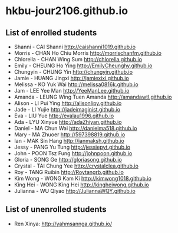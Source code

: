 # hkbu-jour2106.github.io

## List of enrolled students

*	Shanni	-	CAI Shanni	http://caishanni1019.github.io
*	Morris	-	CHAN Ho Chiu Morris	http://morrischanfm.github.io
*	Chlorella	-	CHAN Wing Sum	http://chlorella.github.io
*	Emily	-	CHEUNG Ho Ying	http://EmilyCheunghy.github.io
*	Chungyin	-	CHUNG Yin	http://chungyin.github.io
*	Jamie	-	HUANG Jingxi	http://jamiexixi.github.io
*	Melissa	-	KO Yuk Wai	http://melissa0816k.github.io
*	Jam	-	LEE Yee Man	http://YeeManLee.github.io
*	Amanda	-	LEUNG Wing Tuen Amanda	http://amandawtl.github.io
*	Alison	-	LI Pui Ying	http://alisonlipy.github.io
*	Jade	-	LI Yujie	http://jadeimaginist.github.io
*	Eva	-	LIU Yue	http://evalau1996.github.io
*	Ada	-	LYU Xinyue	http://adaZhiyan.github.io
*	Daniel	-	MA Chun Wai	http://danielma518.github.io
*	Mary	-	MA Zhuoer	http://597398819.github.io
*	Ian	-	MAK Sin Hang	http://ianmaksh.github.io
*	Jessy	-	PANG Yu Tung	http://jessiepyt.github.io
*	John	-	POON Tsz Fung	http://johnpoon.github.io
*	Gloria	-	SONG Ge	http://gloriasong.github.io
*	Crystal	-	TAI Chung Yee	http://crystalclea.github.io
*	Roy	-	TANG Ruibin	http://Roytangrb.github.io
*	Kim Wong	-	WONG Kam Ki	http://kimwong1018.github.io
*	King Hei	-	WONG King Hei	http://kingheiwong.github.io
*	Julianna	-	WU Qiyao	http://JuliannaWQY.github.io

## List of unenrolled students
* Ren Xinya: http://yahmsannga.github.io/
